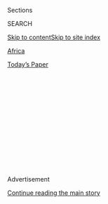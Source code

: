 <div id="app">

<div>

<div>

<div>

<div class="NYTAppHideMasthead css-1q2w90k e1suatyy0">

<div class="section css-ui9rw0 e1suatyy2">

<div class="css-eph4ug er09x8g0">

<div class="css-6n7j50">

</div>

<span class="css-1dv1kvn">Sections</span>

<div class="css-10488qs">

<span class="css-1dv1kvn">SEARCH</span>

</div>

[Skip to content](#site-content)[Skip to site
index](#site-index)

</div>

<div id="masthead-section-label" class="css-1wr3we4 eaxe0e00">

[Africa](https://www.nytimes3xbfgragh.onion/section/world/africa)

</div>

<div class="css-10698na e1huz5gh0">

</div>

</div>

<div id="masthead-bar-one" class="section hasLinks css-15hmgas e1csuq9d3">

<div class="css-uqyvli e1csuq9d0">

</div>

<div class="css-1uqjmks e1csuq9d1">

</div>

<div class="css-9e9ivx">

[](https://myaccount.nytimes3xbfgragh.onion/auth/login?response_type=cookie&client_id=vi)

</div>

<div class="css-1bvtpon e1csuq9d2">

[Today’s
Paper](https://www.nytimes3xbfgragh.onion/section/todayspaper)

</div>

</div>

</div>

</div>

<div data-aria-hidden="false">

<div id="site-content" data-role="main">

<div>

<div class="css-1aor85t" style="opacity:0.000000001;z-index:-1;visibility:hidden">

<div class="css-1hqnpie">

<div class="css-epjblv">

<span class="css-17xtcya">[Africa](/section/world/africa)</span><span class="css-x15j1o">|</span><span class="css-fwqvlz">In
South Sudan, City of Hope Is Now City of
Fear</span>

</div>

<div class="css-k008qs">

<div class="css-1iwv8en">

<span class="css-18z7m18"></span>

<div>

</div>

</div>

<span class="css-1n6z4y">https://nyti.ms/1UYGZuW</span>

<div class="css-1705lsu">

<div class="css-4xjgmj">

<div class="css-4skfbu" data-role="toolbar" data-aria-label="Social Media Share buttons, Save button, and Comments Panel with current comment count" data-testid="share-tools">

  - 
  - 
  - 
  - 
    
    <div class="css-6n7j50">
    
    </div>

  - 

</div>

</div>

</div>

</div>

</div>

</div>

<div class="css-13pd83m">

</div>

<div id="top-wrapper" class="css-1sy8kpn">

<div id="top-slug" class="css-l9onyx">

Advertisement

</div>

[Continue reading the main
story](#after-top)

<div class="ad top-wrapper" style="text-align:center;height:100%;display:block;min-height:250px">

<div id="top" class="place-ad" data-position="top" data-size-key="top">

</div>

</div>

<div id="after-top">

</div>

</div>

<div id="sponsor-wrapper" class="css-1hyfx7x">

<div id="sponsor-slug" class="css-19vbshk">

Supported by

</div>

[Continue reading the main
story](#after-sponsor)

<div id="sponsor" class="ad sponsor-wrapper" style="text-align:center;height:100%;display:block">

</div>

<div id="after-sponsor">

</div>

</div>

Juba Journal

<div class="css-1vkm6nb ehdk2mb0">

# In South Sudan, City of Hope Is Now City of Fear

</div>

<div class="css-79elbk" data-testid="photoviewer-wrapper">

<div class="css-z3e15g" data-testid="photoviewer-wrapper-hidden">

</div>

<div class="css-1a48zt4 ehw59r15" data-testid="photoviewer-children">

![<span class="css-16f3y1r e13ogyst0" data-aria-hidden="true">A
malnourished man at the camp. Nearly three million South Sudanese are
nearing
starvation.</span><span class="css-cnj6d5 e1z0qqy90" itemprop="copyrightHolder"><span class="css-1ly73wi e1tej78p0">Credit...</span><span><span>Tyler
Hicks/The New York
Times</span></span></span>](https://static01.graylady3jvrrxbe.onion/images/2016/03/11/world/southsudan-web/southsudan-web-articleLarge.jpg?quality=75&auto=webp&disable=upscale)

</div>

</div>

<div class="css-xt80pu e12qa4dv0">

<div class="css-18e8msd">

<div class="css-vp77d3 epjyd6m0">

<div class="css-1baulvz">

By [<span class="css-1baulvz last-byline" itemprop="name">Jeffrey
Gettleman</span>](http://www.nytimes3xbfgragh.onion/by/jeffrey-gettleman)

</div>

</div>

  - March 11,
    2016

  - 
    
    <div class="css-4xjgmj">
    
    <div class="css-d8bdto" data-role="toolbar" data-aria-label="Social Media Share buttons, Save button, and Comments Panel with current comment count" data-testid="share-tools">
    
      - 
      - 
      - 
      - 
        
        <div class="css-6n7j50">
        
        </div>
    
      - 
    
    </div>
    
    </div>

</div>

</div>

<div class="section meteredContent css-1r7ky0e" name="articleBody" itemprop="articleBody">

<div class="css-1fanzo5 StoryBodyCompanionColumn">

<div class="css-53u6y8">

JUBA, South Sudan — Diu Tut glanced up at the gates of the displaced
persons camp where he lives and shook his head.

“I can’t go out there,” he said.

“Why not?” he was asked.

“Because of this,” he said, rubbing the soft tribal scars on his
forehead that mark him as a member of the Nuer ethnic group. “It’s my
death certificate.”

A lot of people in this town feel the same way. Juba, South Sudan’s
capital — and this whole country, for that matter — has slid so far from
where its [people dreamed it would
go](http://www.nytimes3xbfgragh.onion/2011/07/10/world/africa/10sudan.html "Times article").

The Republic of South Sudan is not even five years old, but already
50,000 people have been killed in an ethnically driven [civil
war](http://www.nytimes3xbfgragh.onion/2013/12/25/world/africa/south-sudan-crisis.html "Times article")
replete with mass rape, [civilian
massacres](http://www.nytimes3xbfgragh.onion/2015/06/23/world/africa/as-south-sudan-crisis-worsens-there-is-no-more-country.html "Times article"),
countless people displaced, killings at hospitals and now children
starving to death in sunshine-flooded pediatric wards, skin peeling off
their little backs like paint chips flaking off old wood.

</div>

</div>

<div class="css-1fanzo5 StoryBodyCompanionColumn">

<div class="css-53u6y8">

On paper, the war is supposed to be over. An agreement [solidified last
month](http://www.nytimes3xbfgragh.onion/2016/02/12/world/africa/south-sudan-leader-takes-major-step-to-ending-conflict.html "Times article")
calls for a cessation of hostilities, the formation of a joint security
force and the end of [the political feud that started the
war](http://www.nytimes3xbfgragh.onion/2014/01/01/world/africa/old-rivalries-reignited-a-fuse-in-south-sudan.html "Times article").
Riek Machar, the rebel leader accused of staging a coup attempt more
than two years ago, is supposed to return to his position as vice
president.

But most people here do not believe what’s on paper.

In the camp where Mr. Tut and tens of thousands of other displaced Nuer
live, few feel safe enough to venture out, peace deal or not. The camp
is on Juba’s outskirts and many camp dwellers have homes less than two
miles away. They fled at the outbreak of the civil war, and even now
they say they will be killed if they try to return.

</div>

</div>

<div class="css-79elbk" data-testid="photoviewer-wrapper">

<div class="css-z3e15g" data-testid="photoviewer-wrapper-hidden">

</div>

<div class="css-1a48zt4 ehw59r15" data-testid="photoviewer-children">

![<span class="css-16f3y1r e13ogyst0" data-aria-hidden="true">The camp
on the outskirts of Juba was established after ethnic fighting erupted
in South Sudan in late 2013. It holds tens of thousands of people, many
of whom say they fear returning
home.</span><span class="css-cnj6d5 e1z0qqy90" itemprop="copyrightHolder"><span class="css-1ly73wi e1tej78p0">Credit...</span><span>Tyler
Hicks/The New York
Times</span></span>](https://static01.graylady3jvrrxbe.onion/images/2016/03/11/world/southsudan-web2/southsudan-web2-articleLarge.jpg?quality=75&auto=webp&disable=upscale)

</div>

</div>

<div class="css-1fanzo5 StoryBodyCompanionColumn">

<div class="css-53u6y8">

Juba has turned into a messy city of great fear. Just five years ago, on
the eve of independence, it was ebullient. After [decades of
war](http://www.nytimes3xbfgragh.onion/2011/01/09/world/africa/09sudan.html?pagewanted=all "Times article")
and millions of lives lost to free itself from Sudan, the nation was
burdened with daunting problems, of course, but it was also [brimming
with
promise](http://www.nytimes3xbfgragh.onion/2011/01/10/world/africa/10sudan.html "Times article").
Flags flapped proudly in the air and a clock [counted down the days to
independence](http://www.nytimes3xbfgragh.onion/2011/07/08/world/africa/08sudan.html "Times article"),
decorated with the words “Free at Last.”

But even after billions of aid dollars, many roads remain dirt, covered
by a thin, crunchy layer of crushed plastic water bottles. Boys on
motorbikes putter past smoking piles of garbage. Pickup trucks packed
with soldiers careen recklessly into traffic, the young men in back
angrily shaking their machine guns at anyone unfortunate enough to cross
their paths.

</div>

</div>

<div class="css-1fanzo5 StoryBodyCompanionColumn">

<div class="css-53u6y8">

At night, shots ring out and people are killed.

The government chalks up Juba’s continuing violence to what it calls
“unknown gunmen,” but there is little investigation. Most people
believe the culprits are government soldiers, anyway. They just can’t
say that too loudly for fear that they will be next.

On Friday, the [United
Nations](http://www.nytimes3xbfgragh.onion/2016/03/12/world/africa/un-reports-systematic-rape-in-south-sudan-conflict.html?hp&amp;action=click&amp;pgtype=Homepage&amp;clickSource=story-heading&amp;module=first-column-region&amp;region=top-news&amp;WT.nav=top-news "Times article")
said that all parties to the conflict had committed serious and
systematic violence against civilians, but it singled out forces loyal
to the government as the worst offenders.

The United Nations recorded gruesome accounts from civilians, including
of women and children being hanged from trees, burned alive or shot and
hacked to pieces with machetes. Churches, mosques and hospitals have
come under attack, the United Nations said.

Much of the bloodshed is caused by the bitter, ethnically tinged rivalry
between the government, led by members of the Dinka ethnic group, and
Mr. Machar’s rebel alliance, made up of mostly Nuer. But some of the
worst violence, such as the fighting last year that left chopped up body
parts scattered across the swamps, was Nuer versus Nuer, grisly evidence
of a society splintering deeper and deeper.

</div>

</div>

![<span class="css-16f3y1r e13ogyst0">Unicef spokesman Christophe
Boulierac calls for greater international attention on South Sudan, and
David Marshall, a U.N. coordinator in the country, warns of war crimes
by both sides, but primarily the
government.</span><span class="css-cch8ym"><span class="css-1dv1kvn">Credit</span><span class="css-cnj6d5 e1z0qqy90" itemprop="copyrightHolder"><span class="css-1ly73wi e1tej78p0">Credit...</span><span>Jason
Patinkin/Associated
Press</span></span></span>](https://static01.graylady3jvrrxbe.onion/images/2016/03/12/world/12Sudan-video/12Sudan-video-videoSixteenByNine1050.jpg)

<div class="css-1fanzo5 StoryBodyCompanionColumn">

<div class="css-53u6y8">

Before the civil war broke out in December 2013, South Sudan’s economy
had one thing going for it: oil. But the oil fields soon became battle
zones, and then the world oil price plummeted. On top of that, the oil
deal South Sudan triumphantly signed with Sudan after splitting off from
it in 2011 is not looking so great anymore.

When it comes to oil production, the two Sudans are hopelessly linked.
The south is home to the biggest reserves; the north has the pipelines
to export it.

</div>

</div>

<div class="css-1fanzo5 StoryBodyCompanionColumn">

<div class="css-53u6y8">

Instead of splitting profits, South Sudan agreed to pay Sudan a flat fee
for every barrel pumped through the northern pipeline. That transit fee,
along with some other debt South Sudan has to repay to Sudan, amounts to
around $25 a barrel. But with the global oil price hovering around $40 a
barrel, South Sudan is now steadily draining its most precious resource
for very little in return.

But it has few options. Nearly all of the government’s revenue is
generated by oil, and at a time like this, the government can’t afford
not to pay its soldiers.

Before South Sudan became independent, Sudan’s leaders tried everything
in their power to prevent the south from breaking off. Oppression.
Neglect. A vicious civil war, characterized by scorched villages and
slave raids. When it became clear by the early 2000s that it could not
win, Khartoum, Sudan’s capital, appealed to the court of world opinion,
trying to persuade Western powers that the south was too poor, too
uneducated and too divided to govern itself.

Sadly, many observers say, the chaos that has broken out in South Sudan
since independence is very similar to what the northerners had been
warning about all along. More than half a dozen cease-fires have been
shattered. Though Mr. Machar has agreed to return as vice president, he
has yet to do so, citing security concerns. Many people believe he is
just
stalling.

</div>

</div>

<div class="css-79elbk" data-testid="photoviewer-wrapper">

<div class="css-z3e15g" data-testid="photoviewer-wrapper-hidden">

</div>

<div class="css-1a48zt4 ehw59r15" data-testid="photoviewer-children">

<div class="css-1xdhyk6 erfvjey0">

<span class="css-1ly73wi e1tej78p0">Image</span>

<div class="css-zjzyr8">

<div data-testid="lazyimage-container" style="height:257.77777777777777px">

</div>

</div>

</div>

<span class="css-16f3y1r e13ogyst0" data-aria-hidden="true">Marco
Freddi, a Franciscan friar from a parish in Juba, South Sudan, visited a
patient at hospital in a camp for internally displaced
people.</span><span class="css-cnj6d5 e1z0qqy90" itemprop="copyrightHolder"><span class="css-1ly73wi e1tej78p0">Credit...</span><span>Tyler
Hicks/The New York Times</span></span>

</div>

</div>

<div class="css-1fanzo5 StoryBodyCompanionColumn">

<div class="css-53u6y8">

At the same time, South Sudan’s president, Salva Kiir, seems to be
losing control.

Dressed in dark suits with his signature black cowboy hat (a gift from
President George W. Bush), he is known as a decent and religious man but
also as a bit of an enigma.

“It’s very difficult to pin down the personality of Kiir,” said James
Solomon Padiet, a professor at Juba University. “Most of his decisions
depend on who influences him at the moment he makes it.”

</div>

</div>

<div class="css-1fanzo5 StoryBodyCompanionColumn">

<div class="css-53u6y8">

He said that Mr. Kiir had urged his generals to respect human rights but
that when government troops committed atrocities, as they have over and
over again, Mr. Kiir did not punish anyone.

“He says: ‘It’s on you. God will punish you,’ ” Mr. Padiet said.

Mr. Kiir also needs each and every one of those generals to stay in
power, the professor added.

On a recent day, the waiting rooms outside Mr. Kiir’s office were
crammed with high-ranking officials and other people hoping to meet with
him, but he did not show up to work.

Juba is incredibly uncomfortable these days, with temperatures soaring
into the triple digits and the air thick and sticky. People along the
road hide under mango trees or in the shallow shadows cast by parked
trucks, desperate for
shade.

</div>

</div>

<div class="css-79elbk" data-testid="photoviewer-wrapper">

<div class="css-z3e15g" data-testid="photoviewer-wrapper-hidden">

</div>

<div class="css-1a48zt4 ehw59r15" data-testid="photoviewer-children">

<div class="css-1xdhyk6 erfvjey0">

<span class="css-1ly73wi e1tej78p0">Image</span>

<div class="css-zjzyr8">

<div data-testid="lazyimage-container" style="height:270.6666666666667px">

</div>

</div>

</div>

<span class="css-16f3y1r e13ogyst0" data-aria-hidden="true">Children
crowded into a school at a displaced persons camp near Juba, South
Sudan, established during the country’s civil
war.</span><span class="css-cnj6d5 e1z0qqy90" itemprop="copyrightHolder"><span class="css-1ly73wi e1tej78p0">Credit...</span><span>Tyler
Hicks/The New York Times</span></span>

</div>

</div>

<div class="css-1fanzo5 StoryBodyCompanionColumn">

<div class="css-53u6y8">

These are the last days of dizzying heat before the spring rains hit and
shut down many roads. Aid organizations are racing to position emergency
food for the nearly three million South Sudanese edging toward
starvation.

“There’s massive access constraints, roadblocks everywhere, widespread
extortion,” said Jonathan Veitch, head of Unicef’s South Sudan office.
He said aid trucks had to run a gantlet of 56 armed checkpoints to
deliver food to Bentiu, a conflict-hit area.

</div>

</div>

<div class="css-1fanzo5 StoryBodyCompanionColumn">

<div class="css-53u6y8">

“It costs $2,000 in bribes,” he said. “Per truck\!”

Aid organizations are begging for more money, but donors seem to be
getting tired.

“Most people think they have seen this movie before,” said John
Prendergast, co-founder of the [Enough
Project](http://www.enoughproject.org/), an anti-genocide group.

The well-worn narrative of helpless, starving South Sudanese “wildly
oversimplifies” the reality, he said.

“The real story,” he said, “is one of a falling out among kleptocratic
thieves, whose self-enrichment free-for-all before and after
independence led competing factions to use ethnicity as a mobilizer,
which is the equivalent of aiming a flamethrower at an oil rig.”

In Juba’s displaced persons camp, people have little to do except mourn
their losses — the loss of family, the loss of homes, the loss of
freedom, the loss of hope.

Mr. Tut recently graduated from a business program. His books — “Public
Administration,” an English grammar book and the Chinua Achebe novel “No
Longer at Ease” — lie in a dusty stack on the dirt floor.

He said his best friend at university was a Dinka.

“We still talk on the phone sometimes,” he said, his voice trailing off.
“But I haven’t seen him for months.”

</div>

</div>

</div>

<div>

</div>

<div>

</div>

<div>

</div>

<div>

<div id="bottom-wrapper" class="css-1ede5it">

<div id="bottom-slug" class="css-l9onyx">

Advertisement

</div>

[Continue reading the main
story](#after-bottom)

<div id="bottom" class="ad bottom-wrapper" style="text-align:center;height:100%;display:block;min-height:90px">

</div>

<div id="after-bottom">

</div>

</div>

</div>

</div>

</div>

## Site Index

<div>

</div>

## Site Information Navigation

  - [© <span>2020</span> <span>The New York Times
    Company</span>](https://help.nytimes3xbfgragh.onion/hc/en-us/articles/115014792127-Copyright-notice)

<!-- end list -->

  - [NYTCo](https://www.nytco.com/)
  - [Contact
    Us](https://help.nytimes3xbfgragh.onion/hc/en-us/articles/115015385887-Contact-Us)
  - [Work with us](https://www.nytco.com/careers/)
  - [Advertise](https://nytmediakit.com/)
  - [T Brand Studio](http://www.tbrandstudio.com/)
  - [Your Ad
    Choices](https://www.nytimes3xbfgragh.onion/privacy/cookie-policy#how-do-i-manage-trackers)
  - [Privacy](https://www.nytimes3xbfgragh.onion/privacy)
  - [Terms of
    Service](https://help.nytimes3xbfgragh.onion/hc/en-us/articles/115014893428-Terms-of-service)
  - [Terms of
    Sale](https://help.nytimes3xbfgragh.onion/hc/en-us/articles/115014893968-Terms-of-sale)
  - [Site
    Map](https://spiderbites.nytimes3xbfgragh.onion)
  - [Help](https://help.nytimes3xbfgragh.onion/hc/en-us)
  - [Subscriptions](https://www.nytimes3xbfgragh.onion/subscription?campaignId=37WXW)

</div>

</div>

</div>

</div>
